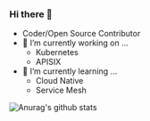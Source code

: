### Hi there 👋
<!--
**AlinsRan/AlinsRan** is a ✨ _special_ ✨ repository because its `README.md` (this file) appears on your GitHub profile.

Here are some ideas to get you started:
-->

- Coder/Open Source Contributor
- 🔭 I’m currently working on ...
  - Kubernetes
  - APISIX
- 🌱 I’m currently learning ...
  - Cloud Native
  - Service Mesh
 



![Anurag's github stats](https://github-readme-stats.vercel.app/api?username=AlinsRan&show_icons=true&theme=gotham)
